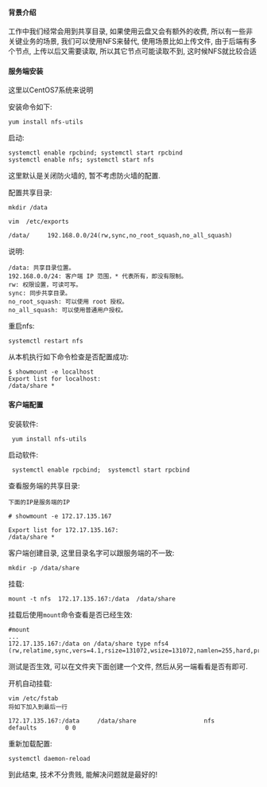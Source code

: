 #### 背景介绍

工作中我们经常会用到共享目录, 如果使用云盘又会有额外的收费, 所以有一些非关键业务的场景, 我们可以使用NFS来替代, 使用场景比如上传文件, 由于后端有多个节点, 上传以后又需要读取, 所以其它节点可能读取不到, 这时候NFS就比较合适


#### 服务端安装

这里以CentOS7系统来说明

安装命令如下:

```
yum install nfs-utils
```

启动:

```
systemctl enable rpcbind; systemctl start rpcbind
systemctl enable nfs; systemctl start nfs
```

这里默认是关闭防火墙的, 暂不考虑防火墙的配置.

配置共享目录:

```
mkdir /data

vim  /etc/exports

/data/     192.168.0.0/24(rw,sync,no_root_squash,no_all_squash)

```

说明:

```
/data: 共享目录位置。
192.168.0.0/24: 客户端 IP 范围，* 代表所有，即没有限制。
rw: 权限设置，可读可写。
sync: 同步共享目录。
no_root_squash: 可以使用 root 授权。
no_all_squash: 可以使用普通用户授权。
```


重启nfs:

```
systemctl restart nfs
```

从本机执行如下命令检查是否配置成功:

```
$ showmount -e localhost
Export list for localhost:
/data/share *
```

#### 客户端配置

安装软件:

```
 yum install nfs-utils
```

启动软件:


```
 systemctl enable rpcbind;  systemctl start rpcbind
```

查看服务端的共享目录:

```
下面的IP是服务端的IP

# showmount -e 172.17.135.167

Export list for 172.17.135.167:
/data/share *
```

客户端创建目录, 这里目录名字可以跟服务端的不一致:

```
mkdir -p /data/share
```

挂载:

```
mount -t nfs  172.17.135.167:/data  /data/share
```

挂载后使用`mount`命令查看是否已经生效:

```
#mount
...
172.17.135.167:/data on /data/share type nfs4 (rw,relatime,sync,vers=4.1,rsize=131072,wsize=131072,namlen=255,hard,proto=tcp,port=0,timeo=600,retrans=2,sec=sys,clientaddr=192.168.0.100,local_lock=none)

```

测试是否生效, 可以在文件夹下面创建一个文件, 然后从另一端看看是否有即可.

开机自动挂载:

```
vim /etc/fstab
将如下加入到最后一行

172.17.135.167:/data     /data/share                   nfs     defaults        0 0
```

重新加载配置:

```
systemctl daemon-reload
```

到此结束, 技术不分贵贱, 能解决问题就是最好的!
